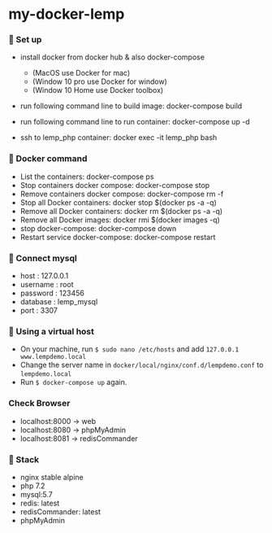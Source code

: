 # my-docker-lemp
### 🚀 Set up
- install docker from docker hub & also docker-compose
   * (MacOS use Docker for mac)
   * (Window 10 pro use Docker for window)
   * (Window 10 Home use Docker toolbox)

- run following command line to build image: docker-compose build
- run following command line to run container: docker-compose up -d
- ssh to lemp_php container: docker exec -it lemp_php bash

### 🚀 Docker command
- List the containers: docker-compose ps
- Stop containers docker compose: docker-compose stop
- Remove containers docker compose: docker-compose rm -f
- Stop all Docker containers: docker stop $(docker ps -a -q)
- Remove all Docker containers: docker rm $(docker ps -a -q)
- Remove all Docker images: docker rmi $(docker images -q)
- stop docker-compose: docker-compose down
- Restart service docker-compose: docker-compose restart

### 🚀 Connect mysql
- host : 127.0.0.1
- username : root
- password : 123456
- database : lemp_mysql
- port : 3307

### 🚀 Using a virtual host

- On your machine, run `$ sudo nano /etc/hosts` and add `127.0.0.1  www.lempdemo.local`
- Change the server name in `docker/local/nginx/conf.d/lempdemo.conf` to `lempdemo.local`
- Run `$ docker-compose up` again.

### Check Browser
- localhost:8000 -> web
- localhost:8080 -> phpMyAdmin
- localhost:8081 -> redisCommander

### 🚀 Stack
- nginx stable alpine
- php 7.2
- mysql:5.7
- redis: latest
- redisCommander: latest
- phpMyAdmin